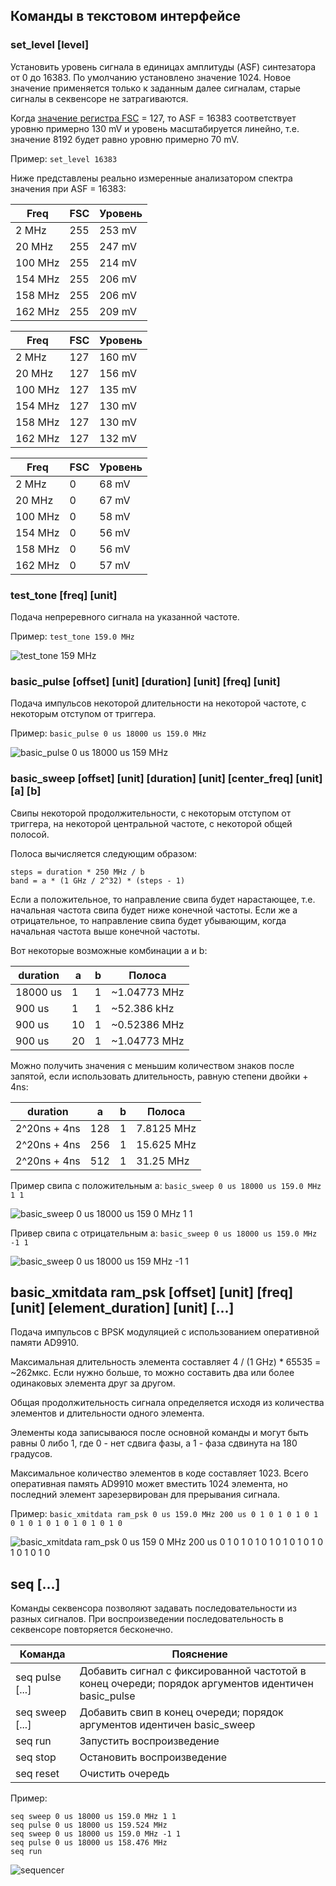 ## Команды в текстовом интерфейсе

### set_level [level]

Установить уровень сигнала в единицах амплитуды (ASF) синтезатора от 0 до 16383. По умолчанию установлено значение 1024. Новое значение применяется только к заданным далее сигналам, старые сигналы в секвенсоре не затрагиваются.

Когда [значение регистра FSC](https://github.com/AXKuhta/stm32_ad9910/blob/cc35445c1cfcc48be5461d00f6e6bd2841d0e761/ad9910/init.c#L61) = 127, то ASF = 16383 соответствует уровню примерно 130 mV и уровень масштабируется линейно, т.е. значение 8192 будет равно уровню примерно 70 mV.

Пример: `set_level 16383`

Ниже представлены реально измеренные анализатором спектра значения при ASF = 16383:

|Freq|FSC|Уровень|
|---|---|---|
|2 MHz  |255|253 mV|
|20 MHz |255|247 mV|
|100 MHz|255|214 mV|
|154 MHz|255|206 mV|
|158 MHz|255|206 mV|
|162 MHz|255|209 mV|

|Freq|FSC|Уровень|
|---|---|---|
|2 MHz  | 127| 160 mV|
|20 MHz | 127| 156 mV|
|100 MHz| 127| 135 mV|
|154 MHz| 127| 130 mV|
|158 MHz| 127| 130 mV|
|162 MHz| 127| 132 mV|

|Freq|FSC|Уровень|
|---|---|---|
|2 MHz  | 0| 68 mV|
|20 MHz | 0| 67 mV|
|100 MHz| 0| 58 mV|
|154 MHz| 0| 56 mV|
|158 MHz| 0| 56 mV|
|162 MHz| 0| 57 mV|

### test_tone [freq] [unit]

Подача непреревного сигнала на указанной частоте.

Пример: `test_tone 159.0 MHz`

![test_tone 159 MHz](https://github.com/AXKuhta/stm32_ad9910/assets/11133304/b8247705-0dce-4c52-bee0-04f8d200ca63)

### basic_pulse [offset] [unit] [duration] [unit] [freq] [unit]

Подача импульсов некоторой длительности на некоторой частоте, с некоторым отступом от триггера.

Пример: `basic_pulse 0 us 18000 us 159.0 MHz`

![basic_pulse 0 us 18000 us 159 MHz](https://github.com/AXKuhta/stm32_ad9910/assets/11133304/811c9247-69cc-470e-939c-28d8a6da24cb)

### basic_sweep [offset] [unit] [duration] [unit] [center_freq] [unit] [a] [b]

Свипы некоторой продолжительности, с некоторым отступом от триггера, на некоторой центральной частоте, с некоторой общей полосой.

Полоса вычисляется следующим образом:

```
steps = duration * 250 MHz / b
band = a * (1 GHz / 2^32) * (steps - 1)
```

Если a положительное, то направление свипа будет нарастающее, т.е. начальная частота свипа будет ниже конечной частоты. Если же a отрицательное, то направление свипа будет убывающим, когда начальная частота выше конечной частоты.

Вот некоторые возможные комбинации a и b:

|duration|a|b|Полоса|
|---|---|---|---|
|18000 us|1|1|~1.04773 MHz|
|900 us|1|1|~52.386 kHz|
|900 us|10|1|~0.52386 MHz|
|900 us|20|1|~1.04773 MHz|

Можно получить значения с меньшим количеством знаков после запятой, если использовать длительность, равную степени двойки + 4ns:

|duration|a|b|Полоса|
|---|---|---|---|
|2^20ns + 4ns|128|1|7.8125 MHz|
|2^20ns + 4ns|256|1|15.625 MHz|
|2^20ns + 4ns|512|1|31.25 MHz|

Пример свипа с положительным a: `basic_sweep 0 us 18000 us 159.0 MHz 1 1`

![basic_sweep 0 us 18000 us 159 0 MHz 1 1](https://github.com/AXKuhta/stm32_ad9910/assets/11133304/42b9fbb8-24d8-41ef-bb70-10d8a34ef350)

Привер свипа с отрицательным a: `basic_sweep 0 us 18000 us 159.0 MHz -1 1`

![basic_sweep 0 us 18000 us 159 MHz -1 1](https://github.com/AXKuhta/stm32_ad9910/assets/11133304/dad0410a-4e60-432f-98e3-4a42e0b2e1b7)

## basic_xmitdata ram_psk [offset] [unit] [freq] [unit] [element_duration] [unit] [...]

Подача импульсов с BPSK модуляцией с использованием оперативной памяти AD9910.

Максимальная длительность элемента составляет 4 / (1 GHz) * 65535 = ~262мкс. Если нужно больше, то можно составить два или более одинаковых элемента друг за другом.

Общая продолжительность сигнала определяется исходя из количества элементов и длительности одного элемента.

Элементы кода записываюся после основной команды и могут быть равны 0 либо 1, где 0 - нет сдвига фазы, а 1 - фаза сдвинута на 180 градусов.

Максимальное количество элементов в коде составляет 1023. Всего оперативная память AD9910 может вместить 1024 элемента, но последний элемент зарезервирован для прерывания сигнала.

Пример: `basic_xmitdata ram_psk 0 us 159.0 MHz 200 us 0 1 0 1 0 1 0 1 0 1 0 1 0 1 0 1 0 1 0 1 0`

![basic_xmitdata ram_psk 0 us 159 0 MHz 200 us 0 1 0 1 0 1 0 1 0 1 0 1 0 1 0 1 0 1 0 1 0](https://github.com/AXKuhta/stm32_ad9910/assets/11133304/9d44b6c3-7886-439b-b150-7b878d2c6e5a)

## seq [...]

Команды секвенсора позволяют задавать последовательности из разных сигналов. При воспроизведении последовательность в секвенсоре повторяется бесконечно.

|Команда|Пояснение|
|---|---|
|seq pulse [...]|Добавить сигнал с фиксированной частотой в конец очереди; порядок аргументов идентичен basic_pulse|
|seq sweep [...]|Добавить свип в конец очереди; порядок аргументов идентичен basic_sweep|
|seq run|Запустить воспроизведение|
|seq stop|Остановить воспроизведение|
|seq reset|Очистить очередь|

Пример:

```
seq sweep 0 us 18000 us 159.0 MHz 1 1
seq pulse 0 us 18000 us 159.524 MHz
seq sweep 0 us 18000 us 159.0 MHz -1 1
seq pulse 0 us 18000 us 158.476 MHz
seq run
```

![sequencer](https://github.com/AXKuhta/stm32_ad9910/assets/11133304/f3c8a885-f8eb-494d-8bab-78471956a0b9)
